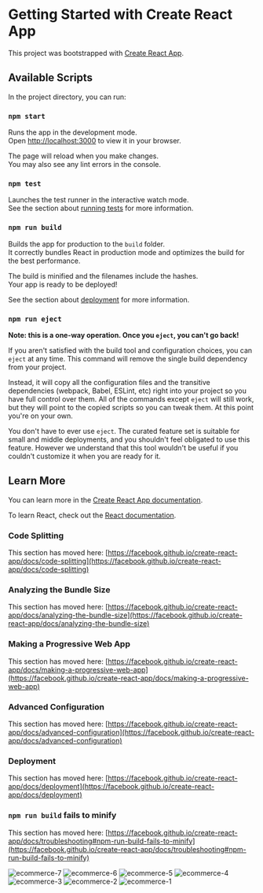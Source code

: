 # Getting Started with Create React App

This project was bootstrapped with [Create React App](https://github.com/facebook/create-react-app).

## Available Scripts

In the project directory, you can run:

### `npm start`

Runs the app in the development mode.\
Open [http://localhost:3000](http://localhost:3000) to view it in your browser.

The page will reload when you make changes.\
You may also see any lint errors in the console.

### `npm test`

Launches the test runner in the interactive watch mode.\
See the section about [running tests](https://facebook.github.io/create-react-app/docs/running-tests) for more information.

### `npm run build`

Builds the app for production to the `build` folder.\
It correctly bundles React in production mode and optimizes the build for the best performance.

The build is minified and the filenames include the hashes.\
Your app is ready to be deployed!

See the section about [deployment](https://facebook.github.io/create-react-app/docs/deployment) for more information.

### `npm run eject`

**Note: this is a one-way operation. Once you `eject`, you can't go back!**

If you aren't satisfied with the build tool and configuration choices, you can `eject` at any time. This command will remove the single build dependency from your project.

Instead, it will copy all the configuration files and the transitive dependencies (webpack, Babel, ESLint, etc) right into your project so you have full control over them. All of the commands except `eject` will still work, but they will point to the copied scripts so you can tweak them. At this point you're on your own.

You don't have to ever use `eject`. The curated feature set is suitable for small and middle deployments, and you shouldn't feel obligated to use this feature. However we understand that this tool wouldn't be useful if you couldn't customize it when you are ready for it.

## Learn More

You can learn more in the [Create React App documentation](https://facebook.github.io/create-react-app/docs/getting-started).

To learn React, check out the [React documentation](https://reactjs.org/).

### Code Splitting

This section has moved here: [https://facebook.github.io/create-react-app/docs/code-splitting](https://facebook.github.io/create-react-app/docs/code-splitting)

### Analyzing the Bundle Size

This section has moved here: [https://facebook.github.io/create-react-app/docs/analyzing-the-bundle-size](https://facebook.github.io/create-react-app/docs/analyzing-the-bundle-size)

### Making a Progressive Web App

This section has moved here: [https://facebook.github.io/create-react-app/docs/making-a-progressive-web-app](https://facebook.github.io/create-react-app/docs/making-a-progressive-web-app)

### Advanced Configuration

This section has moved here: [https://facebook.github.io/create-react-app/docs/advanced-configuration](https://facebook.github.io/create-react-app/docs/advanced-configuration)

### Deployment

This section has moved here: [https://facebook.github.io/create-react-app/docs/deployment](https://facebook.github.io/create-react-app/docs/deployment)

### `npm run build` fails to minify

This section has moved here: [https://facebook.github.io/create-react-app/docs/troubleshooting#npm-run-build-fails-to-minify](https://facebook.github.io/create-react-app/docs/troubleshooting#npm-run-build-fails-to-minify)

![ecommerce-7](https://github.com/Ham12-3/clothing-ecommerce/assets/93613316/45517419-4ee8-4157-bb42-9da49bff208d)
![ecommerce-6](https://github.com/Ham12-3/clothing-ecommerce/assets/93613316/62b1a377-bcf9-4025-98c1-d3b3358b6cd4)
![ecommerce-5](https://github.com/Ham12-3/clothing-ecommerce/assets/93613316/45c5eef3-8ef3-430c-a2b5-edfd539af5b4)
![ecommerce-4](https://github.com/Ham12-3/clothing-ecommerce/assets/93613316/12fa43ae-a130-485f-969c-1a268254e335)
![ecommerce-3](https://github.com/Ham12-3/clothing-ecommerce/assets/93613316/34f4fc4d-3e6d-4da7-9c09-6ec965f8f0c2)
![ecommerce-2](https://github.com/Ham12-3/clothing-ecommerce/assets/93613316/ab49e644-de35-4227-9f89-6aba6cd53f7f)
![ecommerce-1](https://github.com/Ham12-3/clothing-ecommerce/assets/93613316/c707bcbb-23dc-4923-a70d-9df2d9580db5)

